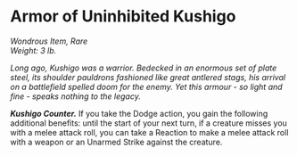 # Armor of Uninhibited Kushigo
*Wondrous Item, Rare*  
*Weight: 3 lb.*  

*Long ago, Kushigo was a warrior. Bedecked in an enormous set of plate steel, its shoulder pauldrons fashioned like great antlered stags, his arrival on a battlefield spelled doom for the enemy. Yet this armour - so light and fine - speaks nothing to the legacy.*

***Kushigo Counter.*** If you take the Dodge action, you gain the following additional benefits: until the start of your next turn, if a creature misses you with a melee attack roll, you can take a Reaction to make a melee attack roll with a weapon or an Unarmed Strike against the creature.
